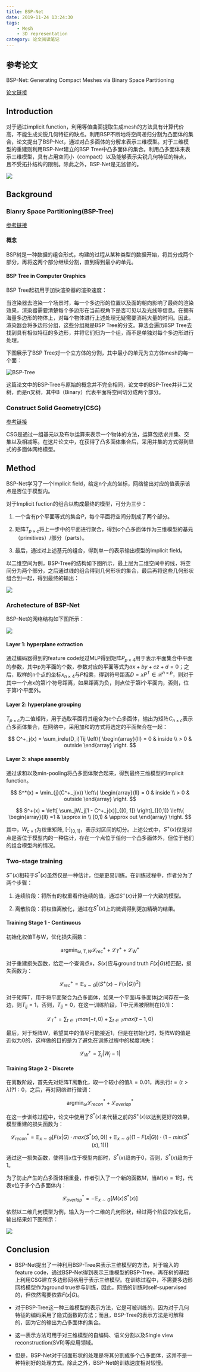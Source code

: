 ```yaml
---
title: BSP-Net
date: 2019-11-24 13:24:30
tags:
    - Mesh
    - 3D representation
category: 论文阅读笔记
---
```


## 参考论文

BSP-Net: Generating Compact Meshes via Binary Space Partitioning

[论文链接](https://arxiv.org/pdf/1911.06971.pdf)

## Introduction

对于通过implicit function，利用等值曲面提取生成mesh的方法具有计算代价高，不能生成尖锐几何特征的缺点。利用BSP不断地将空间递归分割为凸面体的集合，论文提出了BSP-Net，通过对凸多面体的分解来表示三维模型。对于三维模型的重建则利用BSP-Net建立的BSP Tree中凸多面体的集合。利用凸多面体来表示三维模型，具有占用空间小（compact）以及能够表示尖锐几何特征的特点，且不受拓扑结构的限制。除此之外，BSP-Net是无监督的。

![](/img/BSP-NetOutput.jpg)

<!--more-->

## Background 

### Bianry Space Partitioning(BSP-Tree)

[参考链接](https://physicsforanimators.com/what-is-a-bsp-tree/)

#### 概念

BSP树是一种数据的组合形式，构建的过程从某种类型的数据开始，将其分成两个部分，再将这两个部分继续分割，直到得到最小的单元。

#### BSP Tree in Computer Graphics

BSP Tree起初用于加快渲染器的渲染速度：

当渲染器去渲染一个场景时，每一个多边形的位置以及面的朝向影响了最终的渲染效果，渲染器需要清楚每个多边形在当前视角下是否可见以及光线等信息。在拥有海量多边形的物体上，对每个物体进行上述处理无疑需要消耗大量的时间。因此，渲染器会将多边形分组，这些分组就是BSP Tree的分支。算法会遍历BSP Tree去找到具有相似特征的多边形，并将它们归为一个组，而不是单独对每个多边形进行处理。

下图展示了BSP Tree对一个立方体的分割，其中最小的单元为立方体mesh的每一个面：

![BSP-Tree](/img/BSP-Tree.jpg)

这篇论文中的BSP-Tree与原始的概念并不完全相同，论文中的BSP-Tree并非二叉树，而是n叉树，其中B（Binary）代表平面将空间切分成两个部分。

### Construct Solid Geometry(CSG)

[参考链接](https://pages.mtu.edu/~shene/COURSES/cs3621/NOTES/model/csg.html)

CSG是通过一组基元以及布尔运算来表示一个物体的方法，运算包括求并集、交集以及相减等。在这片论文中，在获得了凸多面体集合后，采用并集的方式得到显式的多面体网格模型。

## Method

BSP-Net学习了一个Implicit field，给定n个点的坐标，网络输出对应的值表示该点是否位于模型内。

对于Implicit fuction的组合以构成最终的模型，可分为三步：

1. 一个含有p个平面等式的集合*P*，每个平面将空间分割成了两个部分。

2. 矩阵$T_{p \times c}$将上一步中的平面进行聚合，得到c个凸多面体作为三维模型的基元（primitives）/部分（parts）。

3. 最后，通过对上述基元的组合，得到单一的表示输出模型的implicit field。

以二维空间为例，BSP-Tree的结构如下图所示，最上层为二维空间中的线，将空间分为两个部分，之后通过线的组合得到几何形状的集合，最后再将这些几何形状组合到一起，得到最终的输出：

![](/img/BSP-Tree-neural.jpg)

### Archetecture of BSP-Net

BSP-Net的网络结构如下图所示：

![](/img/BSP-Net.jpg)

#### Layer 1: hyperplane extraction

通过编码器得到的feature code经过MLP得到矩阵$P_{p \times 4}$用于表示平面集合中平面的参数，其中p为平面的个数，参数对应的平面等式为$ax + by + cz + d = 0$；之后，取样的n个点的坐标$x_{n \times 4}$与$P$相乘，得到符号距离$D = xP^T \in \mathcal{R}^{n \times p}$，则对于其中一个点x的第i个符号距离，如果距离为负，则点位于第i个平面内，否则，位于第i个平面外。

#### Layer 2: hyperplane grouping

$T_{p \times c}$为二值矩阵，用于选取平面将其组合为c个凸多面体，输出为矩阵$C_{n \times c}$表示凸多面体集合，在网络中，采用加和的方式将选定的平面聚合在一起：

$$
C^+_j(x) = \sum_irelu(D_i)Tij
\left\{
  \begin{array}{ll}
    = 0 & inside \\
    > 0 & outside
  \end{array}
\right.
$$

#### Layer 3: shape assembly

通过求和以及min-pooling将凸多面体聚合起来，得到最终三维模型的Implicit function。

$$
S^*(x) = \min_{j}(C^+_j(x))
\left\{
  \begin{array}{ll}
    = 0 & inside \\
    > 0 & outside
  \end{array}
\right.
$$

$$
S^+(x) = \left[ \sum_jW_j[1 - C^+_j(x)]_{[0, 1]} \right]_{[0,1]}
\left\{
  \begin{array}{ll}
    =1 & \approx in \\
    [0,1) & \approx out
  \end{array}
\right.
$$

其中，$W_{c \times 1}$为权重矩阵, $[\cdot]_{[0,1]}$，表示对区间的切分。上述公式中，$S^+(x)$仅是对点是否位于模型内的一种估计，存在一个点位于任何一个凸多面体外，但位于他们的组合模型内的情况。

### Two-stage training

$S^+(x)$相较于$S^*(x)$虽然仅是一种估计，但是更易训练。在训练过程中，作者分为了两个步骤：

1. 连续阶段：将所有的权重看作连续的值，通过$S^+(x)$计算一个大致的模型。

2. 离散阶段：将权值离散化，通过在$S^*(x)$上的微调得到更加精确的结果。

#### Training Stage 1 - Continuous

初始化权值T与W，优化损失函数：

$$
\mathop{\arg\min}_{\omega, T, W} \mathcal{L}^+_{rec} + \mathcal{L}^+_{T} + \mathcal{L}^+_{W}
$$

对于重建损失函数，给定一个查询点x，$S(x)$应与ground truth $F(x|G)$相匹配，损失函数为：

$$
\mathcal{L}^+_{rec} = \mathbb{E}_{x \sim G}\left[ (S^+(x) - F(x|G))^2 \right]
$$

对于矩阵T，用于将平面聚合为凸多面体，如果一个平面i与多面体j之间存在一条边，则$T_{ij}=1$，否则，$T_{ij}=0$，在这一训练阶段，T中元素被限制在[0,1]：

$$
\mathcal{L}^+_T = \sum_{t \in T}max(-t, 0) + \sum_{t \in T}max(t-1, 0)
$$

最后，对于矩阵W，希望其中的值尽可能接近1，但是在初始化时，矩阵W的值是近似为0的，这样做的目的是为了避免在训练过程中的梯度消失：

$$
\mathcal{L}^+_W = \sum_{j}|W_j - 1|
$$

#### Training Stage 2 - Discrete

在离散阶段，首先先对矩阵T离散化，取一个较小的值$\lambda = 0.01$，再执行$t = (t > \lambda)?1:0$，之后，再对网络进行微调：

$$
\mathop{\arg\min}_{\omega} \mathcal{L}^*_{recon} + \mathcal{L}^*_{overlap}
$$

在这一步训练过程中，论文中使用了$S^*(x)$来代替之前的$S^+(x)$以达到更好的效果，模型重建的损失函数为：

$$
\mathcal{L}^*_{recon} = \mathbb{E}_{x \sim G}[F(x|G) \cdot max(S^*(x), 0)] + \mathbb{E}_{x \sim G}[(1-F(x|G))\cdot(1-min(S^*(x),1))]
$$

通过这一损失函数，使得当x位于模型内部时，$S^*(x)$趋向于0，否则，$S^*(x)$趋向于1。

为了防止产生的凸多面体相重叠，作者引入了一个新的函数$M$，当$M(x)=1$时，代表x位于多个凸多面体内：

$$
\mathcal{L}^*_{overlap} = -\mathbb{E}_{x \sim G}[M(x)S^*(x)]
$$

依然以二维几何模型为例，输入为一个二维的几何形状，经过两个阶段的优化后，输出结果如下图所示：

![](/img/BSP-NetTrain.jpg)

## Conclusion

* BSP-Net提出了一种利用BSP-Tree来表示三维模型的方法，对于输入的feature code，通过BSP-Net得到表示三维模型的BSP-Tree，再在树的基础上利用CSG建立多边形网格用于表示三维模型。在训练过程中，不需要多边形网格模型作为ground true参与训练，因此，网络的训练时self-supervised的，但依然需要依靠$F(x|G)$。

* 对于BSP-Tree这一种三维模型的表示方法，它是可被训练的，因为对于几何特征的编码采用了隐式函数的方法；而且，BSP-Tree的表示方法是可解释的，因为它的输出为凸多面体的集合。

* 这一表示方法可用于对三维模型的自编码、语义分割以及Single view reconstruction(SVR)等应用领域。

* 但是，BSP-Net对于凹面形状的处理是将其分割成多个凸多面体，这并不是一种特别好的处理方式。除此之外，BSP-Net的训练速度相对较慢。